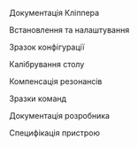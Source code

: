Документація Кліппера

Встановлення та налаштування

Зразок конфігурації

Калібрування столу

Компенсація резонансів

Зразки команд

Документація розробника

Специфікація пристрою
